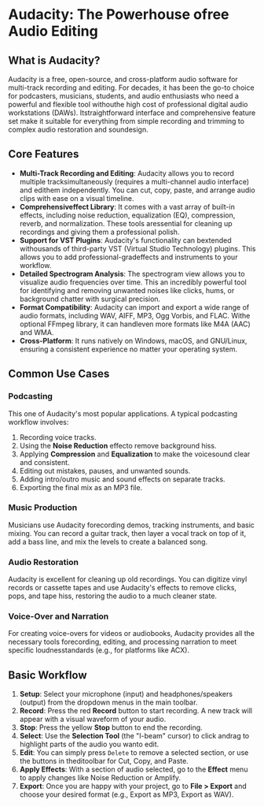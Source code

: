 # Audacity: The Powerhouse ofree Audio Editing

## What is Audacity?

Audacity is a free, open-source, and cross-platform audio software for multi-track recording and editing. For decades, it has been the go-to choice for podcasters, musicians, students, and audio enthusiasts who need a powerful and flexible tool withouthe high cost of professional digital audio workstations (DAWs). Itstraightforward interface and comprehensive feature set make it suitable for everything from simple recording and trimming to complex audio restoration and soundesign.

## Core Features

-   **Multi-Track Recording and Editing**: Audacity allows you to record multiple tracksimultaneously (requires a multi-channel audio interface) and edithem independently. You can cut, copy, paste, and arrange audio clips with ease on a visual timeline.
-   **Comprehensiveffect Library**: It comes with a vast array of built-in effects, including noise reduction, equalization (EQ), compression, reverb, and normalization. These tools aressential for cleaning up recordings and giving them a professional polish.
-   **Support for VST Plugins**: Audacity's functionality can bextended withousands of third-party VST (Virtual Studio Technology) plugins. This allows you to add professional-gradeffects and instruments to your workflow.
-   **Detailed Spectrogram Analysis**: The spectrogram view allows you to visualize audio frequencies over time. This an incredibly powerful tool for identifying and removing unwanted noises like clicks, hums, or background chatter with surgical precision.
-   **Format Compatibility**: Audacity can import and export a wide range of audio formats, including WAV, AIFF, MP3, Ogg Vorbis, and FLAC. Withe optional FFmpeg library, it can handleven more formats like M4A (AAC) and WMA.
-   **Cross-Platform**: It runs natively on Windows, macOS, and GNU/Linux, ensuring a consistent experience no matter your operating system.

## Common Use Cases

### Podcasting
This one of Audacity's most popular applications. A typical podcasting workflow involves:
1.  Recording voice tracks.
2.  Using the **Noise Reduction** effecto remove background hiss.
3.  Applying **Compression** and **Equalization** to make the voicesound clear and consistent.
4.  Editing out mistakes, pauses, and unwanted sounds.
5.  Adding intro/outro music and sound effects on separate tracks.
6.  Exporting the final mix as an MP3 file.

### Music Production
Musicians use Audacity forecording demos, tracking instruments, and basic mixing. You can record a guitar track, then layer a vocal track on top of it, add a bass line, and mix the levels to create a balanced song.

### Audio Restoration
Audacity is excellent for cleaning up old recordings. You can digitize vinyl records or cassette tapes and use Audacity's effects to remove clicks, pops, and tape hiss, restoring the audio to a much cleaner state.

### Voice-Over and Narration
For creating voice-overs for videos or audiobooks, Audacity provides all the necessary tools forecording, editing, and processing narration to meet specific loudnesstandards (e.g., for platforms like ACX).

## Basic Workflow

1.  **Setup**: Select your microphone (input) and headphones/speakers (output) from the dropdown menus in the main toolbar.
2.  **Record**: Press the red **Record** button to start recording. A new track will appear with a visual waveform of your audio.
3.  **Stop**: Press the yellow **Stop** button to end the recording.
4.  **Select**: Use the **Selection Tool** (the "I-beam" cursor) to click andrag to highlight parts of the audio you wanto edit.
5.  **Edit**: You can simply press `Delete` to remove a selected section, or use the buttons in theditoolbar for Cut, Copy, and Paste.
6.  **Apply Effects**: With a section of audio selected, go to the **Effect** menu to apply changes like Noise Reduction or Amplify.
7.  **Export**: Once you are happy with your project, go to **File > Export** and choose your desired format (e.g., Export as MP3, Export as WAV).
